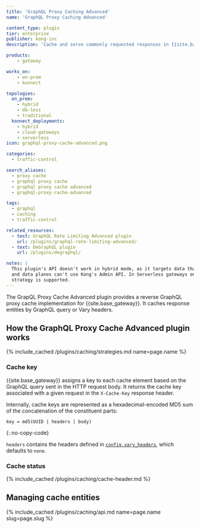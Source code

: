 ```yaml
---
title: 'GraphQL Proxy Caching Advanced'
name: 'GraphQL Proxy Caching Advanced'

content_type: plugin
tier: enterprise
publisher: kong-inc
description: 'Cache and serve commonly requested responses in {{site.base_gateway}}'

products:
    - gateway

works_on:
    - on-prem
    - konnect

topologies:
  on_prem:
    - hybrid
    - db-less
    - traditional
  konnect_deployments:
    - hybrid
    - cloud-gateways
    - serverless
icon: graphql-proxy-cache-advanced.png

categories:
  - traffic-control

search_aliases:
  - proxy cache
  - graphql proxy cache
  - graphql proxy cache advanced
  - graphql-proxy-cache-advanced

tags:
  - graphql
  - caching
  - traffic-control

related_resources:
  - text: GraphQL Rate Limiting Advanced plugin
    url: /plugins/graphql-rate-limiting-advanced/
  - text: DeGraphQL plugin
    url: /plugins/degraphql/

notes: | 
  This plugin's API doesn't work in hybrid mode, as it targets data that only exists on data planes, 
  and data planes can't use Kong's Admin API. In Serverless gateways only the <code>memory</code> config 
  strategy is supported.
---
```


The GrapQL Proxy Cache Advanced plugin provides a reverse GraphQL proxy cache implementation for {{site.base_gateway}}. 
It caches response entities by GraphQL query or Vary headers.

## How the GraphQL Proxy Cache Advanced plugin works

{% include_cached /plugins/caching/strategies.md name=page.name %}

### Cache key

{{site.base_gateway}} assigns a key to each cache element based on the GraphQL query sent in the HTTP request body.
It returns the cache key associated with a given request in the `X-Cache-Key` response header.

Internally, cache keys are represented as a hexadecimal-encoded MD5 sum of the concatenation of the constituent parts:

```
key = md5(UUID | headers | body)
```
{:.no-copy-code}

`headers` contains the headers defined in [`config.vary_headers`](/plugins/graphql-proxy-cache-advanced/reference/#schema--config-vary-headers), which defaults to `none`.

### Cache status

{% include_cached /plugins/caching/cache-header.md %}

## Managing cache entities

{% include_cached /plugins/caching/api.md name=page.name slug=page.slug %}
